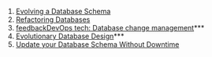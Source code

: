 1. [Evolving a Database Schema](https://betterprogramming.pub/evolving-a-database-schema-10b7f4094d14)
2. [Refactoring Databases](https://martinfowler.com/books/refactoringDatabases.html)
3. [feedbackDevOps tech: Database change management](https://cloud.google.com/architecture/devops/devops-tech-database-change-management)***
4. [Evolutionary Database Design](https://www.martinfowler.com/articles/evodb.html)***
5. [Update your Database Schema Without Downtime](https://thorben-janssen.com/update-database-schema-without-downtime/)
